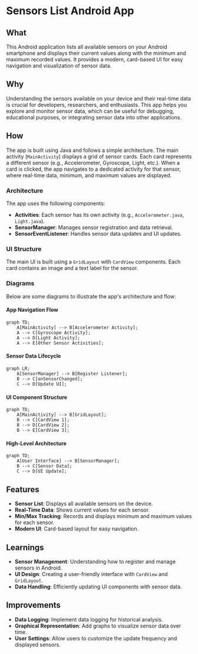 # Sensors List Android App

## What
This Android application lists all available sensors on your Android smartphone and displays their current values along with the minimum and maximum recorded values. It provides a modern, card-based UI for easy navigation and visualization of sensor data.

## Why
Understanding the sensors available on your device and their real-time data is crucial for developers, researchers, and enthusiasts. This app helps you explore and monitor sensor data, which can be useful for debugging, educational purposes, or integrating sensor data into other applications.

## How
The app is built using Java and follows a simple architecture. The main activity (`MainActivity`) displays a grid of sensor cards. Each card represents a different sensor (e.g., Accelerometer, Gyroscope, Light, etc.). When a card is clicked, the app navigates to a dedicated activity for that sensor, where real-time data, minimum, and maximum values are displayed.

### Architecture
The app uses the following components:
- **Activities**: Each sensor has its own activity (e.g., `Accelerometer.java`, `Light.java`).
- **SensorManager**: Manages sensor registration and data retrieval.
- **SensorEventListener**: Handles sensor data updates and UI updates.

### UI Structure
The main UI is built using a `GridLayout` with `CardView` components. Each card contains an image and a text label for the sensor.

### Diagrams
Below are some diagrams to illustrate the app's architecture and flow:

#### App Navigation Flow
```mermaid
graph TD;
    A[MainActivity] --> B[Accelerometer Activity];
    A --> C[Gyroscope Activity];
    A --> D[Light Activity];
    A --> E[Other Sensor Activities];
```

#### Sensor Data Lifecycle
```mermaid
graph LR;
    A[SensorManager] --> B[Register Listener];
    B --> C[onSensorChanged];
    C --> D[Update UI];
```

#### UI Component Structure
```mermaid
graph TD;
    A[MainActivity] --> B[GridLayout];
    B --> C[CardView 1];
    B --> D[CardView 2];
    B --> E[CardView 3];
```

#### High-Level Architecture
```mermaid
graph TD;
    A[User Interface] --> B[SensorManager];
    B --> C[Sensor Data];
    C --> D[UI Update];
```

## Features
- **Sensor List**: Displays all available sensors on the device.
- **Real-Time Data**: Shows current values for each sensor.
- **Min/Max Tracking**: Records and displays minimum and maximum values for each sensor.
- **Modern UI**: Card-based layout for easy navigation.

## Learnings
- **Sensor Management**: Understanding how to register and manage sensors in Android.
- **UI Design**: Creating a user-friendly interface with `CardView` and `GridLayout`.
- **Data Handling**: Efficiently updating UI components with sensor data.

## Improvements
- **Data Logging**: Implement data logging for historical analysis.
- **Graphical Representation**: Add graphs to visualize sensor data over time.
- **User Settings**: Allow users to customize the update frequency and displayed sensors.
